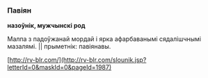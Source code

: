 ### Павіян
**назоўнік, мужчынскі род**

Малпа з падоўжанай мордай і ярка афарбаванымі сядалішчнымі мазалямі. || прыметнік: павіянавы.

<a rel="author">[http://rv-blr.com/](http://rv-blr.com/slounik.jsp?letterId=0&maskId=0&pageId=1987)</a>
